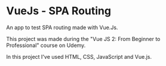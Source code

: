 # VueJs - SPA Routing
An app to test SPA routing made with Vue.Js.

This project was made during the "Vue JS 2: From Beginner to Professional" course on Udemy.

In this project I've used HTML, CSS, JavaScript and Vue.js.
